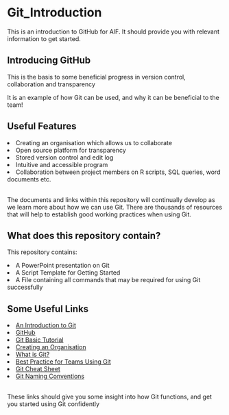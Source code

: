 # Git_Introduction
<!DOCTYPE html>
<html>
<head>
This is an introduction to GitHub for AIF. It should provide you with relevant information to get started.
</head>
<body>
<h2>Introducing GitHub</h2>
<p>This is the basis to some beneficial progress in version control, collaboration and transparency</p>
<p>It is an example of how Git can be used, and why it can be beneficial to the team!</p>
<h2>Useful Features</h2>
<li>Creating an organisation which allows us to collaborate</li>
<li>Open source platform for transparency</li>
<li>Stored version control and edit log</li>
<li>Intuitive and accessible program</li>
<li>Collaboration between project members on R scripts, SQL queries, word documents etc.</li>
<br>
<p>The documents and links within this repository will continually develop as we learn more about how we can use Git. There are thousands of resources that will help to establish good working practices when using Git.</p>
<h2>What does this repository contain?</h2>
<p>This repository contains:</p> 
<li>A PowerPoint presentation on Git</li>
<li>A Script Template for Getting Started</li> 
<li>A File containing all commands that may be required for using Git successfully</li>
<h2>Some Useful Links</h2>
<li> <a href="https://www.freecodecamp.org/news/what-is-git-and-how-to-use-it-c341b049ae61/">An Introduction to Git</a></li>
<li><a href="https://github.com/">GitHub</a></li>
<li><a href="https://www.w3schools.com/git/default.asp">Git Basic Tutorial</a></li>
<li><a href="https://docs.github.com/en/organizations"> Creating an Organisation</a></li>
<li><a href="https://www.git-scm.com/book/en/v2/Getting-Started-What-is-Git%3F">What is Git?</a></li>
<li><a href="https://opensource.com/article/20/7/git-best-practices#:~:text=6%20best%20practices%20for%20teams%20using%20Git%201,executable%20print%20the%20tag%20...%207%20Conclusion%20">Best Practice for Teams Using Git</a></li>
<li><a href="https://about.gitlab.com/images/press/git-cheat-sheet.pdf">Git Cheat Sheet</a></li>
<li><a href="https://codingsight.com/git-branching-naming-convention-best-practices/#:~:text=Git%20Branching%20Naming%20Convention%201%201.%20Start%20branch,Avoid%20long%20descriptive%20names%20for%20long-lived%20branches%20">Git Naming Conventions</a></li>
<br>
<p>These links should give you some insight into how Git functions, and get you started using Git confidently<p>
</body>
</html>
